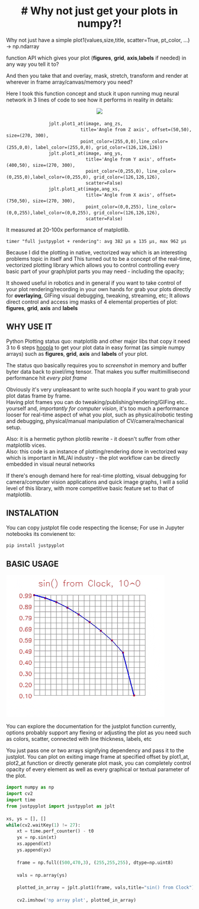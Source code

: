 
<h1 align="center"># Why not just get your plots in numpy?! </h1>
Why not just have a simple plot1(values,size,title, scatter=True, pt_color, ...) -> np.ndarray 

function API which gives your plot (__figures__, __grid__, __axis__,__labels__ if needed) in any way you tell it to?

And then you take that and overlay, mask, stretch, transform and render at wherever in frame array/canvas/memory you need?

Here I took this function concept and stuck it upon running mug neural network in 3 lines of code to see how it performs in reality in details:
<p align="center">
  <img src="resources/demo.gif">
</p>

```
                jplt.plot1_at(image, ang_zs,
                            title='Angle from Z axis', offset=(50,50), size=(270, 300),
                            point_color=(255,0,0),line_color=(255,0,0), label_color=(255,0,0), grid_color=(126,126,126))
                jplt.plot1_at(image, ang_ys,
                              title='Angle from Y axis', offset=(400,50), size=(270, 300),
                              point_color=(0,255,0), line_color=(0,255,0),label_color=(0,255,0), grid_color=(126,126,126),
                              scatter=False)
                jplt.plot1_at(image,ang_xs,
                              title='Angle from X axis', offset=(750,50), size=(270, 300),
                              point_color=(0,0,255), line_color=(0,0,255),label_color=(0,0,255), grid_color=(126,126,126),
                              scatter=False)
```

It measured at 20-100x performance of matplotlib.
```
timer "full justpyplot + rendering": avg 382 µs ± 135 µs, max 962 µs
```

Because I did the plotting in native, vectorized way which is an interesting problems topic in itself and
This turned out to be a concept of the real-time, vectorized plotting library
which allows you to control controlling every basic part of your graph/plot parts you may need - including the opacity; 

It showed useful in robotics and in general if you want to take control of your plot rendering/recording in your own hands for grab your plots directly for __overlaying__, GIFing
visual debugging, tweaking, streaming, etc; It allows direct control and access img masks of 4 elemental properties of plot:  __figures__, __grid__, __axis__ and __labels__

## WHY USE IT
Python Plotting status quo: matplotlib and other major libs that copy it
need 3 to 6 steps [hoopla](https://stackoverflow.com/questions/7821518/save-plot-to-numpy-array/77853862#77853862) to get your plot data in easy format (as simple numpy arrays) such as __figures__, __grid__, __axis__ and __labels__ of your plot. 

The status quo basically requires you to _screenshot_ in memory and buffer byter data back to pixel/img tensor. That makes you suffer multimillisecond performance hit _every plot frame_

Obviously it's very unpleasant to write such hoopla if you want to grab your plot datas frame by frame. \
Having plot frames you can do tweaking/publishing/rendering/GIFing etc.. yourself and, _importantly for computer vision_, it's too much a performance looser for real-time aspect of what you plot, such as physical/robotic testing and debugging, physical/manual manipulation of CV/camera/mechanical setup.

Also: it is a hermetic python plotlib rewrite  - it doesn't suffer from other matplotlib vices.\
Also: this code is an instance of plotting/rendering done in vectorized way which is important in ML/AI industry - the plot workflow can be directly embedded in visual neural networks

If there's enough demand here for real-time plotting, visual debugging for camera/computer vision applications and quick image graphs, I will  a solid level of this library, with more competitive basic feature set to that of matplotlib.

## INSTALATION

You can copy justplot file code respecting the license;
For use in Jupyter notebooks its convienent to:
```bash    
pip install justpyplot
```
## BASIC USAGE

![Basic Usage](resources/sinus.gif)

You can explore the documentation for the justplot function currently, options probably support any  flexing or adjusting the plot as you need such as colors, scatter, connected with line thickness, labels, etc

You just pass one or two arrays signifying dependency and pass it to the justplot.
You can plot on exiting image frame at specified offset by plot1_at, plot2_at function or directly generate plot mask, you can completely control opacity of every element as well as every graphical or textual parameter of the plot.

```python
import numpy as np 
import cv2
import time
from justpyplot import justpyplot as jplt

xs, ys = [], []
while(cv2.waitKey(1) != 27):
    xt = time.perf_counter() - t0
    yx = np.sin(xt)
    xs.append(xt)
    ys.append(yx)
    
    frame = np.full((500,470,3), (255,255,255), dtype=np.uint8)
    
    vals = np.array(ys)

    plotted_in_array = jplt.plot1(frame, vals,title="sin() from Clock")
    
    cv2.imshow('np array plot', plotted_in_array)
```
